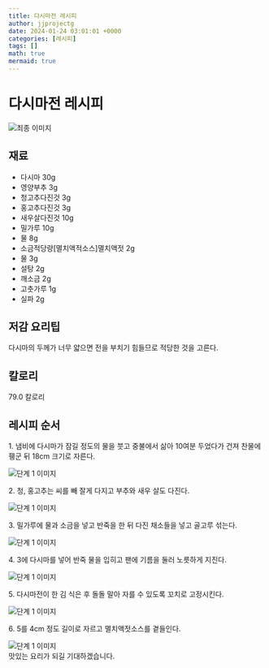 ```yaml
---
title: 다시마전 레시피
author: jjprojectg
date: 2024-01-24 03:01:01 +0000
categories: [레시피]
tags: []
math: true
mermaid: true
---
```

<meta name="og:type" content="website"/>
<meta charset="UTF-8"/>
<div class="header">
  <h1>다시마전 레시피</h1>
</div>

<div class="container my-4">
  <div class="row">
    <div class="col-12 col-md-6">
      <div class="recipe-image">
        <img src="http://www.foodsafetykorea.go.kr/uploadimg/20141117/20141117053722_1416213442466.jpg" class="step-image" alt="최종 이미지"/>
      </div>
    </div>
    <div class="col-12 col-md-6">
      <div class="ingredients">
        <h2>재료</h2>
        <ul class="card">
          <li> 다시마 30g </li>
          <li>  영양부추 3g </li>
          <li>  청고추다진것 3g </li>
          <li>  홍고추다진것 3g </li>
          <li>  새우살다진것 10g </li>
          <li>  밀가루 10g </li>
          <li>  물 8g </li>
          <li>  소금적당량[멸치액적소스]멸치액젓 2g </li>
          <li>  물 3g </li>
          <li>  설탕 2g </li>
          <li>  깨소금 2g </li>
          <li>  고춧가루 1g </li>
          <li>  실파 2g </li>
</ul>
      </div>
    </div>
    <div class="col-12 col-md-6">
      <div class="ingredients">
        <h2>저감 요리팁</h2>
        <div class="card"> 
          <p>
            다시마의 두께가 너무 얇으면 전을 부치기 힘들므로 적당한 것을 고른다.
          </p>
        </div>
      </div>
      <div class="ingredients">
        <h2>칼로리</h2>
        <div class="card"> 
          <p>
            79.0 칼로리
          </p>
        </div>
      </div>
    </div>
  </div>

  <h2 class="my-4">레시피 순서</h2>
  <div class="card recipe-card">
    <div class="card-body recipe-step">
      <p class="card-text step-description">1. 냄비에 다시마가 잠길 정도의 물을 붓고 중불에서 삶아 10여분 두었다가 건져 찬물에 휑군 뒤 18cm 크기로 자른다.</p>
      <img src="http://www.foodsafetykorea.go.kr/uploadimg/cook/987-1.jpg" alt="단계 1 이미지" class="step-image"/>
    </div>
  </div>
  <div class="card recipe-card">
    <div class="card-body recipe-step">
      <p class="card-text step-description">2. 청, 홍고추는 씨를 빼 잘게 다지고 부추와 새우 살도 다진다.</p>
      <img src="http://www.foodsafetykorea.go.kr/uploadimg/cook/987-2.jpg" alt="단계 1 이미지" class="step-image"/>
    </div>
  </div>
  <div class="card recipe-card">
    <div class="card-body recipe-step">
      <p class="card-text step-description">3. 밀가루에 물과 소금을 넣고 반죽을 한 뒤 다진 채소들을 넣고 골고루 섞는다.</p>
      <img src="http://www.foodsafetykorea.go.kr/uploadimg/cook/987-3.jpg" alt="단계 1 이미지" class="step-image"/>
    </div>
  </div>
  <div class="card recipe-card">
    <div class="card-body recipe-step">
      <p class="card-text step-description">4. 3에 다시마를 넣어 반죽 물을 입히고 팬에 기름을 둘러 노릇하게 지진다.</p>
      <img src="http://www.foodsafetykorea.go.kr/uploadimg/cook/987-4.jpg" alt="단계 1 이미지" class="step-image"/>
    </div>
  </div>
  <div class="card recipe-card">
    <div class="card-body recipe-step">
      <p class="card-text step-description">5. 다시마전이 한 김 식은 후 돌돌 말아 자를 수 있도록 꼬치로 고정시킨다.</p>
      <img src="http://www.foodsafetykorea.go.kr/uploadimg/cook/987-5.jpg" alt="단계 1 이미지" class="step-image"/>
    </div>
  </div>
  <div class="card recipe-card">
    <div class="card-body recipe-step">
      <p class="card-text step-description">6. 5를 4cm 정도 길이로 자르고 멸치액젓소스를 곁들인다.</p>
      <img src="http://www.foodsafetykorea.go.kr/uploadimg/cook/987-6.jpg" alt="단계 1 이미지" class="step-image"/>
    </div>
  </div>

</div>
맛있는 요리가 되길 기대하겠습니다.
